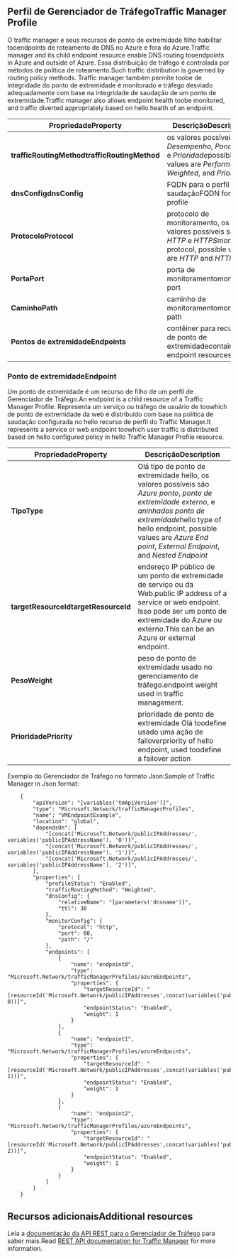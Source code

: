 ## <a name="traffic-manager-profile"></a><span data-ttu-id="9adec-101">Perfil de Gerenciador de Tráfego</span><span class="sxs-lookup"><span data-stu-id="9adec-101">Traffic Manager Profile</span></span>
<span data-ttu-id="9adec-102">O traffic manager e seus recursos de ponto de extremidade filho habilitar tooendpoints de roteamento de DNS no Azure e fora do Azure.</span><span class="sxs-lookup"><span data-stu-id="9adec-102">Traffic manager and its child endpoint resource enable DNS routing tooendpoints in Azure and outside of Azure.</span></span> <span data-ttu-id="9adec-103">Essa distribuição de tráfego é controlada por métodos de política de roteamento.</span><span class="sxs-lookup"><span data-stu-id="9adec-103">Such traffic distribution is governed by routing  policy methods.</span></span> <span data-ttu-id="9adec-104">Traffic manager também permite toobe de integridade do ponto de extremidade é monitorado e tráfego desviado adequadamente com base na integridade de saudação de um ponto de extremidade.</span><span class="sxs-lookup"><span data-stu-id="9adec-104">Traffic manager also allows endpoint health toobe monitored, and traffic diverted appropriately based on hello health of an endpoint.</span></span> 

| <span data-ttu-id="9adec-105">Propriedade</span><span class="sxs-lookup"><span data-stu-id="9adec-105">Property</span></span> | <span data-ttu-id="9adec-106">Descrição</span><span class="sxs-lookup"><span data-stu-id="9adec-106">Description</span></span> |
| --- | --- |
| <span data-ttu-id="9adec-107">**trafficRoutingMethod**</span><span class="sxs-lookup"><span data-stu-id="9adec-107">**trafficRoutingMethod**</span></span> |<span data-ttu-id="9adec-108">os valores possíveis são *Desempenho*, *Ponderado* e *Prioridade*</span><span class="sxs-lookup"><span data-stu-id="9adec-108">possible values are *Performance*, *Weighted*, and *Priority*</span></span> |
| <span data-ttu-id="9adec-109">**dnsConfig**</span><span class="sxs-lookup"><span data-stu-id="9adec-109">**dnsConfig**</span></span> |<span data-ttu-id="9adec-110">FQDN para o perfil de saudação</span><span class="sxs-lookup"><span data-stu-id="9adec-110">FQDN for hello profile</span></span> |
| <span data-ttu-id="9adec-111">**Protocolo**</span><span class="sxs-lookup"><span data-stu-id="9adec-111">**Protocol**</span></span> |<span data-ttu-id="9adec-112">protocolo de monitoramento, os valores possíveis são *HTTP* e *HTTPS*</span><span class="sxs-lookup"><span data-stu-id="9adec-112">monitoring protocol, possible values are *HTTP* and *HTTPS*</span></span> |
| <span data-ttu-id="9adec-113">**Porta**</span><span class="sxs-lookup"><span data-stu-id="9adec-113">**Port**</span></span> |<span data-ttu-id="9adec-114">porta de monitoramento</span><span class="sxs-lookup"><span data-stu-id="9adec-114">monitoring port</span></span> |
| <span data-ttu-id="9adec-115">**Caminho**</span><span class="sxs-lookup"><span data-stu-id="9adec-115">**Path**</span></span> |<span data-ttu-id="9adec-116">caminho de monitoramento</span><span class="sxs-lookup"><span data-stu-id="9adec-116">monitoring path</span></span> |
| <span data-ttu-id="9adec-117">**Pontos de extremidade**</span><span class="sxs-lookup"><span data-stu-id="9adec-117">**Endpoints**</span></span> |<span data-ttu-id="9adec-118">contêiner para recursos de ponto de extremidade</span><span class="sxs-lookup"><span data-stu-id="9adec-118">container for endpoint resources</span></span> |

### <a name="endpoint"></a><span data-ttu-id="9adec-119">Ponto de extremidade</span><span class="sxs-lookup"><span data-stu-id="9adec-119">Endpoint</span></span>
<span data-ttu-id="9adec-120">Um ponto de extremidade é um recurso de filho de um perfil de Gerenciador de Tráfego.</span><span class="sxs-lookup"><span data-stu-id="9adec-120">An endpoint is a child resource of a Traffic Manager Profile.</span></span> <span data-ttu-id="9adec-121">Representa um serviço ou tráfego de usuário de toowhich de ponto de extremidade da web é distribuído com base na política de saudação configurada no hello recurso de perfil do Traffic Manager.</span><span class="sxs-lookup"><span data-stu-id="9adec-121">It represents a service or web endpoint toowhich user traffic is distributed based on hello configured policy in hello Traffic Manager Profile resource.</span></span> 

| <span data-ttu-id="9adec-122">Propriedade</span><span class="sxs-lookup"><span data-stu-id="9adec-122">Property</span></span> | <span data-ttu-id="9adec-123">Descrição</span><span class="sxs-lookup"><span data-stu-id="9adec-123">Description</span></span> |
| --- | --- |
| <span data-ttu-id="9adec-124">**Tipo**</span><span class="sxs-lookup"><span data-stu-id="9adec-124">**Type**</span></span> |<span data-ttu-id="9adec-125">Olá tipo de ponto de extremidade hello, os valores possíveis são *Azure ponto*, *ponto de extremidade externo*, e *aninhados ponto de extremidade*</span><span class="sxs-lookup"><span data-stu-id="9adec-125">hello type of hello endpoint, possible values are *Azure End point*, *External Endpoint*, and  *Nested Endpoint*</span></span> |
| <span data-ttu-id="9adec-126">**targetResourceId**</span><span class="sxs-lookup"><span data-stu-id="9adec-126">**targetResourceId**</span></span> |<span data-ttu-id="9adec-127">endereço IP público de um ponto de extremidade de serviço ou da Web.</span><span class="sxs-lookup"><span data-stu-id="9adec-127">public IP address of a service or web endpoint.</span></span> <span data-ttu-id="9adec-128">Isso pode ser um ponto de extremidade do Azure ou externo.</span><span class="sxs-lookup"><span data-stu-id="9adec-128">This can be an Azure or external endpoint.</span></span> |
| <span data-ttu-id="9adec-129">**Peso**</span><span class="sxs-lookup"><span data-stu-id="9adec-129">**Weight**</span></span> |<span data-ttu-id="9adec-130">peso de ponto de extremidade usado no gerenciamento de tráfego.</span><span class="sxs-lookup"><span data-stu-id="9adec-130">endpoint weight used in traffic management.</span></span> |
| <span data-ttu-id="9adec-131">**Prioridade**</span><span class="sxs-lookup"><span data-stu-id="9adec-131">**Priority**</span></span> |<span data-ttu-id="9adec-132">prioridade de ponto de extremidade Olá toodefine usado uma ação de failover</span><span class="sxs-lookup"><span data-stu-id="9adec-132">priority of hello endpoint, used toodefine a failover action</span></span> |

<span data-ttu-id="9adec-133">Exemplo do Gerenciador de Tráfego no formato Json:</span><span class="sxs-lookup"><span data-stu-id="9adec-133">Sample of Traffic Manager in Json format:</span></span> 

        {
            "apiVersion": "[variables('tmApiVersion')]",
            "type": "Microsoft.Network/trafficManagerProfiles",
            "name": "VMEndpointExample",
            "location": "global",
            "dependsOn": [
                "[concat('Microsoft.Network/publicIPAddresses/', variables('publicIPAddressName'), '0')]",
                "[concat('Microsoft.Network/publicIPAddresses/', variables('publicIPAddressName'), '1')]",
                "[concat('Microsoft.Network/publicIPAddresses/', variables('publicIPAddressName'), '2')]",
            ],
            "properties": {
                "profileStatus": "Enabled",
                "trafficRoutingMethod": "Weighted",
                "dnsConfig": {
                    "relativeName": "[parameters('dnsname')]",
                    "ttl": 30
                },
                "monitorConfig": {
                    "protocol": "http",
                    "port": 80,
                    "path": "/"
                },
                "endpoints": [
                    {
                        "name": "endpoint0",
                        "type": "Microsoft.Network/trafficManagerProfiles/azureEndpoints",
                        "properties": {
                            "targetResourceId": "[resourceId('Microsoft.Network/publicIPAddresses',concat(variables('publicIPAddressName'), 0))]",
                            "endpointStatus": "Enabled",
                            "weight": 1
                        }
                    },
                    {
                        "name": "endpoint1",
                        "type": "Microsoft.Network/trafficManagerProfiles/azureEndpoints",
                        "properties": {
                            "targetResourceId": "[resourceId('Microsoft.Network/publicIPAddresses',concat(variables('publicIPAddressName'), 1))]",
                            "endpointStatus": "Enabled",
                            "weight": 1
                        }
                    },
                    {
                        "name": "endpoint2",
                        "type": "Microsoft.Network/trafficManagerProfiles/azureEndpoints",
                        "properties": {
                            "targetResourceId": "[resourceId('Microsoft.Network/publicIPAddresses',concat(variables('publicIPAddressName'), 2))]",
                            "endpointStatus": "Enabled",
                            "weight": 1
                        }
                    }
                ]
            }
        }


## <a name="additional-resources"></a><span data-ttu-id="9adec-134">Recursos adicionais</span><span class="sxs-lookup"><span data-stu-id="9adec-134">Additional resources</span></span>
<span data-ttu-id="9adec-135">Leia a [documentação da API REST para o Gerenciador de Tráfego](https://msdn.microsoft.com/library/azure/mt163664.aspx) para saber mais.</span><span class="sxs-lookup"><span data-stu-id="9adec-135">Read [REST API documentation for Traffic Manager](https://msdn.microsoft.com/library/azure/mt163664.aspx) for more information.</span></span>

